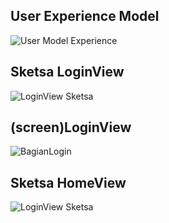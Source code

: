 ﻿## User Experience Model

![User Model Experience](https://github.com/MohFahmi27/PBO-Kelompok-4/blob/master/View/assets/img/UserExperienceModel.jpeg)

## Sketsa LoginView 

![LoginView Sketsa](https://github.com/MohFahmi27/PBO-Kelompok-4/blob/master/View/assets/img/SketsaLoginView.jpg)

## (screen)LoginView

![BagianLogin](https://github.com/MohFahmi27/PBO-Kelompok-4/blob/master/View/assets/img/ScreenLoginView.jpeg)

## Sketsa HomeView

![LoginView Sketsa](https://github.com/MohFahmi27/PBO-Kelompok-4/blob/master/View/assets/img/SketsaHomeView.jpg)

